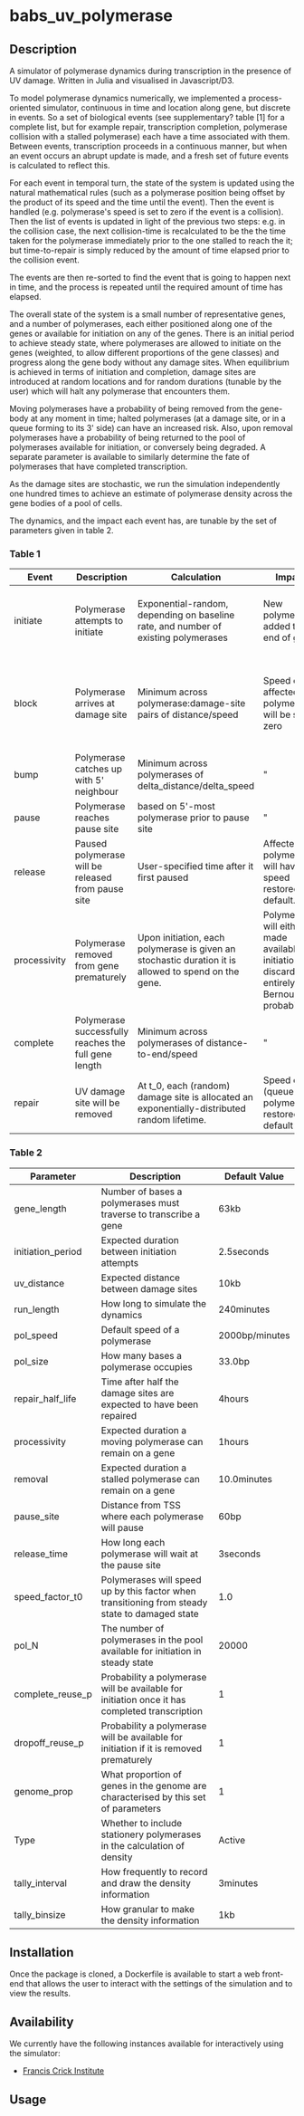 # babs_uv_polymerase
## Description
A simulator of polymerase dynamics during transcription in the
presence of UV damage. Written in Julia and visualised in
Javascript/D3.

To model polymerase dynamics numerically, we implemented a
process-oriented simulator, continuous in time and location along
gene, but discrete in events. So a set of biological events (see
supplementary? table [1] for a complete list, but for example
repair, transcription completion, polymerase collision with a stalled
polymerase) each have a time associated with them. Between events,
transcription proceeds in a continuous manner, but when an event
occurs an abrupt update is made, and a fresh set of future events is
calculated to reflect this.

For each event in temporal turn, the state of the system is updated
using the natural mathematical rules (such as a polymerase position
being offset by the product of its speed and the time until the
event). Then the event is handled (e.g. polymerase's speed is set to
zero if the event is a collision).  Then the list of events is updated
in light of the previous two steps: e.g. in the collision case, the
next collision-time is recalculated to be the the time taken for the
polymerase immediately prior to the one stalled to reach the it; but
time-to-repair is simply reduced by the amount of time elapsed prior
to the collision event.

The events are then re-sorted to find the event that is going to
happen next in time, and the process is repeated until the required
amount of time has elapsed. 

The overall state of the system is a small number of representative
genes, and a number of polymerases, each either positioned along one
of the genes or available for initiation on any of the genes. There is
an initial period to achieve steady state, where polymerases are
allowed to initiate on the genes (weighted, to allow different
proportions of the gene classes) and progress along the gene body
without any damage sites. When equilibrium is achieved in terms of
initiation and completion, damage sites are introduced at random
locations and for random durations (tunable by the user) which will
halt any polymerase that encounters them.

Moving polymerases have a probability of being removed from the
gene-body at any moment in time; halted polymerases (at a damage site,
or in a queue forming to its 3' side) can have an increased risk.
Also, upon removal polymerases have a probability of being returned to
the pool of polymerases available for initiation, or conversely being
degraded. A separate parameter is available to similarly determine the
fate of polymerases that have completed transcription.

As the damage sites are stochastic, we run the simulation
independently one hundred times to achieve an estimate of polymerase
density across the gene bodies of a pool of cells.

The dynamics, and the impact each event has, are tunable by the set of
parameters given in table 2.

### Table 1

| Event | Description | Calculation | Impact | Notes |
| ----- | ----------- | ----------- | ------ | ----- |
|initiate | Polymerase attempts to initiate | Exponential-random, depending on baseline rate, and number of existing polymerases | New polymerase added to 5' end of gene | When the event happens, another one is scheduled with the required characteristics. |
|block | Polymerase arrives at damage site | Minimum across polymerase:damage-site pairs of distance/speed | Speed of affected polymerase will be set to zero | A safe lower bound, as events that would alter it will necessarily happen first, inducing a recalculation.  |
|bump | Polymerase catches up with 5' neighbour | Minimum across polymerases of delta_distance/delta_speed | " | |
|pause | Polymerase reaches pause site| based on 5'-most polymerase prior to pause site | " |  |
|release | Paused polymerase will be released from pause site| User-specified time after it first paused | Affected polymerase will have speed restored to default. | |
|processivity | Polymerase removed from gene prematurely| Upon initiation, each polymerase is given an stochastic duration it is allowed to spend on the gene. | Polymerase will either be made available for initiation, or discarded entirely via Bernoulli probability.| |
|complete | Polymerase successfully reaches the full gene length | Minimum across polymerases of distance-to-end/speed | " | | 
|repair | UV damage site will be removed | At t_0, each (random) damage site is allocated an exponentially-distributed random lifetime. | Speed of 3' (queue of) polymerases restored to default | 

### Table 2

| Parameter | Description | Default Value |
|---------- | ----------- | ------------- |
| gene_length | Number of bases a polymerases must traverse to transcribe a gene | 63kb |
| initiation_period | Expected duration between initiation attempts | 2.5seconds |
| uv_distance | Expected distance between damage sites | 10kb |
| run_length | How long to simulate the dynamics | 240minutes |
| pol_speed | Default speed of a polymerase| 2000bp/minutes |
| pol_size | How many bases a polymerase occupies | 33.0bp |
| repair_half_life | Time after half the damage sites are expected to have been repaired | 4hours |
| processivity | Expected duration a moving polymerase can remain on a gene | 1hours |
| removal | Expected duration a stalled polymerase can remain on a gene | 10.0minutes |
| pause_site | Distance from TSS where each polymerase will pause  | 60bp |
| release_time | How long each polymerase will wait at the pause site| 3seconds |
| speed_factor_t0 | Polymerases will speed up by this factor when transitioning from steady state to damaged state | 1.0 | 
| pol_N | The number of polymerases in the pool available for initiation in steady state| 20000 |
| complete_reuse_p | Probability a polymerase will be available for initiation once it has completed transcription| 1 | 
| dropoff_reuse_p | Probability a polymerase will be available for initiation if it is removed prematurely| 1 | 
| genome_prop | What proportion of genes in the genome are characterised by this set of parameters | 1 |
| Type |Whether to include stationery polymerases in the calculation of density | Active |
| tally_interval |How frequently to record and draw the density information | 3minutes |
| tally_binsize |How granular to make the density information | 1kb |


## Installation
Once the package is cloned, a Dockerfile is available to start a web
front-end that allows the user to interact with the settings of the
simulation and to view the results.

## Availability
We currently have the following instances available for interactively
using the simulator:
* [Francis Crick Institute](http://51.145.52.51:8000/uv_damage)

## Usage
